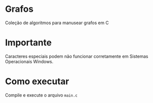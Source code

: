 # Grafos
Coleção de algoritmos para manusear grafos em C

# Importante
Caracteres especiais podem não funcionar corretamente em Sistemas Operacionais Windows.

# Como executar
Compile e execute o arquivo `main.c`
